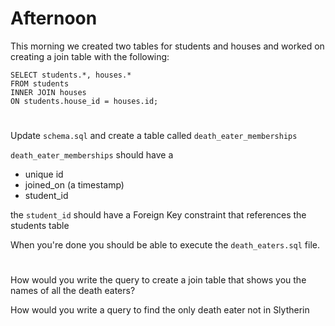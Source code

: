 # Afternoon

This morning we created two tables for students and houses and worked on creating a join table with the following:

```
SELECT students.*, houses.*
FROM students
INNER JOIN houses
ON students.house_id = houses.id;
```

# 

Update `schema.sql` and create a table called `death_eater_memberships`

`death_eater_memberships` should have a 

- unique id
- joined_on (a timestamp)
- student_id

the `student_id` should have a Foreign Key constraint that references the students table

When you're done you should be able to execute the `death_eaters.sql` file.

# 

How would you write the query to create a join table that shows you the names of all the death eaters?

How would you write a query to find the only death eater not in Slytherin

